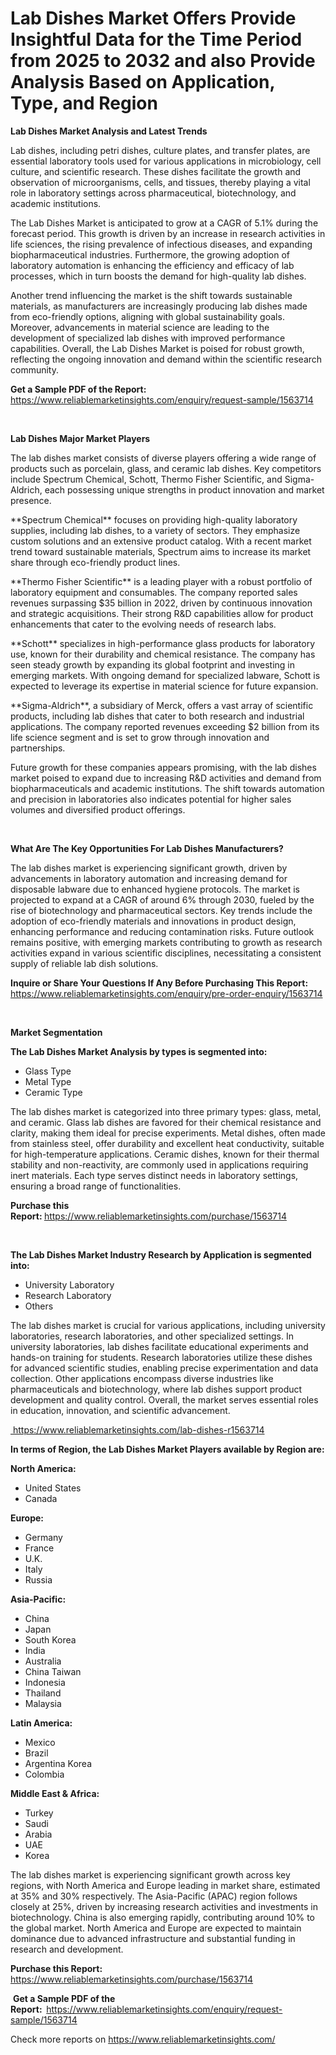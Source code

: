 <p><h1>Lab Dishes Market Offers Provide Insightful Data for the Time Period from 2025 to 2032 and also Provide Analysis Based on Application, Type, and Region</h1></p><p><strong>Lab Dishes Market Analysis and Latest Trends</strong></p>
<p><p>Lab dishes, including petri dishes, culture plates, and transfer plates, are essential laboratory tools used for various applications in microbiology, cell culture, and scientific research. These dishes facilitate the growth and observation of microorganisms, cells, and tissues, thereby playing a vital role in laboratory settings across pharmaceutical, biotechnology, and academic institutions.</p><p>The Lab Dishes Market is anticipated to grow at a CAGR of 5.1% during the forecast period. This growth is driven by an increase in research activities in life sciences, the rising prevalence of infectious diseases, and expanding biopharmaceutical industries. Furthermore, the growing adoption of laboratory automation is enhancing the efficiency and efficacy of lab processes, which in turn boosts the demand for high-quality lab dishes.</p><p>Another trend influencing the market is the shift towards sustainable materials, as manufacturers are increasingly producing lab dishes made from eco-friendly options, aligning with global sustainability goals. Moreover, advancements in material science are leading to the development of specialized lab dishes with improved performance capabilities. Overall, the Lab Dishes Market is poised for robust growth, reflecting the ongoing innovation and demand within the scientific research community.</p></p>
<p><strong>Get a Sample PDF of the Report:&nbsp;</strong> <a href="https://www.reliablemarketinsights.com/enquiry/request-sample/1563714?utm_campaign=3184&utm_medium=2&utm_source=Github&utm_content=ia&utm_term=05042025&utm_id=lab-dishes">https://www.reliablemarketinsights.com/enquiry/request-sample/1563714</a></p>
<p>&nbsp;</p>
<p><strong>Lab Dishes Major Market Players</strong></p>
<p><p>The lab dishes market consists of diverse players offering a wide range of products such as porcelain, glass, and ceramic lab dishes. Key competitors include Spectrum Chemical, Schott, Thermo Fisher Scientific, and Sigma-Aldrich, each possessing unique strengths in product innovation and market presence.</p><p>**Spectrum Chemical** focuses on providing high-quality laboratory supplies, including lab dishes, to a variety of sectors. They emphasize custom solutions and an extensive product catalog. With a recent market trend toward sustainable materials, Spectrum aims to increase its market share through eco-friendly product lines.</p><p>**Thermo Fisher Scientific** is a leading player with a robust portfolio of laboratory equipment and consumables. The company reported sales revenues surpassing $35 billion in 2022, driven by continuous innovation and strategic acquisitions. Their strong R&D capabilities allow for product enhancements that cater to the evolving needs of research labs.</p><p>**Schott** specializes in high-performance glass products for laboratory use, known for their durability and chemical resistance. The company has seen steady growth by expanding its global footprint and investing in emerging markets. With ongoing demand for specialized labware, Schott is expected to leverage its expertise in material science for future expansion.</p><p>**Sigma-Aldrich**, a subsidiary of Merck, offers a vast array of scientific products, including lab dishes that cater to both research and industrial applications. The company reported revenues exceeding $2 billion from its life science segment and is set to grow through innovation and partnerships.</p><p>Future growth for these companies appears promising, with the lab dishes market poised to expand due to increasing R&D activities and demand from biopharmaceuticals and academic institutions. The shift towards automation and precision in laboratories also indicates potential for higher sales volumes and diversified product offerings.</p></p>
<p>&nbsp;</p>
<p><strong>What Are The Key Opportunities For Lab Dishes Manufacturers?</strong></p>
<p><p>The lab dishes market is experiencing significant growth, driven by advancements in laboratory automation and increasing demand for disposable labware due to enhanced hygiene protocols. The market is projected to expand at a CAGR of around 6% through 2030, fueled by the rise of biotechnology and pharmaceutical sectors. Key trends include the adoption of eco-friendly materials and innovations in product design, enhancing performance and reducing contamination risks. Future outlook remains positive, with emerging markets contributing to growth as research activities expand in various scientific disciplines, necessitating a consistent supply of reliable lab dish solutions.</p></p>
<p><strong>Inquire or Share Your Questions If Any Before Purchasing This Report:</strong> <a href="https://www.reliablemarketinsights.com/enquiry/pre-order-enquiry/1563714?utm_campaign=3184&utm_medium=2&utm_source=Github&utm_content=ia&utm_term=05042025&utm_id=lab-dishes">https://www.reliablemarketinsights.com/enquiry/pre-order-enquiry/1563714</a></p>
<p>&nbsp;</p>
<p><strong>Market Segmentation</strong></p>
<p><strong>The Lab Dishes Market Analysis by types is segmented into:</strong></p>
<p><ul><li>Glass Type</li><li>Metal Type</li><li>Ceramic Type</li></ul></p>
<p><p>The lab dishes market is categorized into three primary types: glass, metal, and ceramic. Glass lab dishes are favored for their chemical resistance and clarity, making them ideal for precise experiments. Metal dishes, often made from stainless steel, offer durability and excellent heat conductivity, suitable for high-temperature applications. Ceramic dishes, known for their thermal stability and non-reactivity, are commonly used in applications requiring inert materials. Each type serves distinct needs in laboratory settings, ensuring a broad range of functionalities.</p></p>
<p><strong>Purchase this Report:&nbsp;</strong><a href="https://www.reliablemarketinsights.com/purchase/1563714?utm_campaign=3184&utm_medium=2&utm_source=Github&utm_content=ia&utm_term=05042025&utm_id=lab-dishes">https://www.reliablemarketinsights.com/purchase/1563714</a></p>
<p>&nbsp;</p>
<p><strong>The Lab Dishes Market Industry Research by Application is segmented into:</strong></p>
<p><ul><li>University Laboratory</li><li>Research Laboratory</li><li>Others</li></ul></p>
<p><p>The lab dishes market is crucial for various applications, including university laboratories, research laboratories, and other specialized settings. In university laboratories, lab dishes facilitate educational experiments and hands-on training for students. Research laboratories utilize these dishes for advanced scientific studies, enabling precise experimentation and data collection. Other applications encompass diverse industries like pharmaceuticals and biotechnology, where lab dishes support product development and quality control. Overall, the market serves essential roles in education, innovation, and scientific advancement.</p></p>
<p><a href="https://www.reliablemarketinsights.com/lab-dishes-r1563714?utm_campaign=3184&utm_medium=2&utm_source=Github&utm_content=ia&utm_term=05042025&utm_id=lab-dishes">&nbsp;https://www.reliablemarketinsights.com/lab-dishes-r1563714</a></p>
<p><strong>In terms of Region, the Lab Dishes Market Players available by Region are:</strong></p>
<p>
    <p> <strong> North America: </strong>
        <ul>
            <li>United States</li>
            <li>Canada</li>
        </ul>
        </p> 
    <p> <strong> Europe: </strong>
        <ul>
            <li>Germany</li>
            <li>France</li>
            <li>U.K.</li>
            <li>Italy</li>
            <li>Russia</li>
        </ul>
        </p> 
    <p> <strong> Asia-Pacific: </strong>
        <ul>
            <li>China</li>
            <li>Japan</li>
            <li>South Korea</li>
            <li>India</li>
            <li>Australia</li>
            <li>China Taiwan</li>
            <li>Indonesia</li>
            <li>Thailand</li>
            <li>Malaysia</li>
        </ul>
        </p> 
    <p> <strong> Latin America: </strong>
        <ul>
            <li>Mexico</li>
            <li>Brazil</li>
            <li>Argentina Korea</li>
            <li>Colombia</li>
        </ul>
        </p> 
    <p> <strong> Middle East & Africa: </strong>
        <ul>
            <li>Turkey</li>
            <li>Saudi</li>
            <li>Arabia</li>
            <li>UAE</li>
            <li>Korea</li>
        </ul>
    </p>
    </p>
<p><p>The lab dishes market is experiencing significant growth across key regions, with North America and Europe leading in market share, estimated at 35% and 30% respectively. The Asia-Pacific (APAC) region follows closely at 25%, driven by increasing research activities and investments in biotechnology. China is also emerging rapidly, contributing around 10% to the global market. North America and Europe are expected to maintain dominance due to advanced infrastructure and substantial funding in research and development.</p></p>
<p><strong>Purchase this Report: </strong><a href="https://www.reliablemarketinsights.com/purchase/1563714?utm_campaign=3184&utm_medium=2&utm_source=Github&utm_content=ia&utm_term=05042025&utm_id=lab-dishes">https://www.reliablemarketinsights.com/purchase/1563714</a></p>
<p>&nbsp;<strong>Get a Sample PDF of the Report:&nbsp;&nbsp;</strong><a href="https://www.reliablemarketinsights.com/enquiry/request-sample/1563714?utm_campaign=3184&utm_medium=2&utm_source=Github&utm_content=ia&utm_term=05042025&utm_id=lab-dishes">https://www.reliablemarketinsights.com/enquiry/request-sample/1563714</a></p>
<p><strong></strong></p>
<p>Check more reports on <a href="https://www.reliablemarketinsights.com/?utm_campaign=3184&utm_medium=2&utm_source=Github&utm_content=ia&utm_term=05042025&utm_id=lab-dishes">https://www.reliablemarketinsights.com/</a></p>